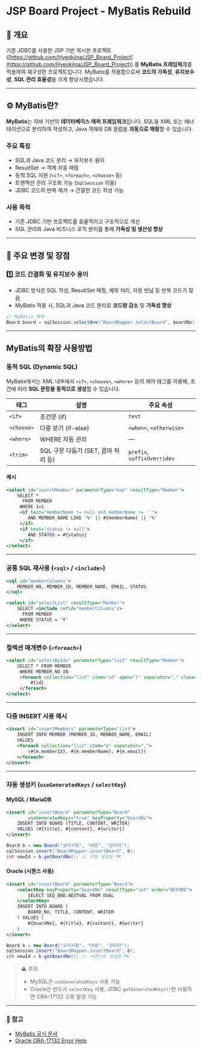 # JSP Board Project - MyBatis Rebuild

## 🧩 개요

기존 JDBC를 사용한 JSP 기반 게시판 프로젝트([https://github.com/Hyeokjina/JSP_Board_Project](https://github.com/Hyeokjina/JSP_Board_Project)) 를 **MyBatis 프레임워크**를 적용하여 재구성한 프로젝트입니다.
MyBatis를 적용함으로써 **코드의 가독성**, **유지보수성**, **SQL 관리 효율성**을 크게 향상시켰습니다.

---

## ⚙️ MyBatis란?

**MyBatis**는 자바 기반의 **데이터베이스 매퍼 프레임워크**입니다.
SQL을 XML 또는 애너테이션으로 분리하여 작성하고, Java 객체와 DB 컬럼을 **자동으로 매핑**할 수 있습니다.

### 주요 특징

* SQL과 Java 코드 분리 → 유지보수 용이
* ResultSet → 객체 자동 매핑
* 동적 SQL 지원 (`<if>`, `<foreach>`, `<choose>` 등)
* 트랜잭션 관리 구조화 가능 (`SqlSession` 이용)
* JDBC 코드의 반복 제거 → 간결한 코드 작성 가능

### 사용 목적

* 기존 JDBC 기반 프로젝트를 효율적이고 구조적으로 개선
* SQL 관리와 Java 비즈니스 로직 분리를 통해 **가독성 및 생산성 향상**

---

## 🚀 주요 변경 및 장점

### 1️⃣ 코드 간결화 및 유지보수 용이

* JDBC 방식은 SQL 작성, ResultSet 매핑, 예외 처리, 자원 반납 등 반복 코드가 많음
* MyBatis 적용 시, SQL과 Java 코드 분리로 **코드량 감소** 및 **가독성 향상**

```java
// MyBatis 예제
Board board = sqlSession.selectOne("BoardMapper.selectBoard", boardNo);
```

---

## MyBatis의 확장 사용방법

### 동적 SQL (Dynamic SQL)

MyBatis에서는 XML 내부에서 `<if>`, `<choose>`, `<where>` 등의 제어 태그를 이용해, 조건에 따라 **SQL 문장을 동적으로 생성**할 수 있습니다.

| 태그         | 설명                        | 주요 속성                       |
| ---------- | ------------------------- | --------------------------- |
| `<if>`     | 조건문 (if)                  | `test`                      |
| `<choose>` | 다중 분기 (if-else)           | `<when>`, `<otherwise>`     |
| `<where>`  | WHERE 자동 관리               | —                           |
| `<trim>`   | SQL 구문 다듬기 (SET, 콤마 처리 등) | `prefix`, `suffixOverrides` |

#### 예시

```xml
<select id="searchMember" parameterType="map" resultType="Member">
    SELECT *
      FROM MEMBER
     WHERE 1=1
     <if test="memberName != null and memberName != ''">
        AND MEMBER_NAME LIKE '%' || #{memberName} || '%'
     </if>
     <if test="status != null">
        AND STATUS = #{status}
     </if>
</select>
```

---

### 공통 SQL 재사용 (`<sql>` / `<include>`)

```xml
<sql id="memberColumns">
    MEMBER_NO, MEMBER_ID, MEMBER_NAME, EMAIL, STATUS
</sql>

<select id="selectList" resultType="Member">
    SELECT <include refid="memberColumns"/>
      FROM MEMBER
     WHERE STATUS = 'Y'
</select>
```

---

### 컬렉션 매개변수 (`<foreach>`)

```xml
<select id="selectByIds" parameterType="list" resultType="Member">
    SELECT * FROM MEMBER
     WHERE MEMBER_NO IN
     <foreach collection="list" item="id" open="(" separator="," close=")">
         #{id}
     </foreach>
</select>
```

---

### 다중 INSERT 사용 예시

```xml
<insert id="insertMembers" parameterType="list">
    INSERT INTO MEMBER (MEMBER_ID, MEMBER_NAME, EMAIL)
    VALUES
    <foreach collection="list" item="m" separator=",">
        (#{m.memberId}, #{m.memberName}, #{m.email})
    </foreach>
</insert>
```

---

### 자동 생성키 (`useGeneratedKeys` / `selectKey`)

#### MySQL / MariaDB

```xml
<insert id="insertBoard" parameterType="Board"
        useGeneratedKeys="true" keyProperty="boardNo">
    INSERT INTO BOARD (TITLE, CONTENT, WRITER)
    VALUES (#{title}, #{content}, #{writer})
</insert>
```

```java
Board b = new Board("공지사항", "내용", "관리자");
sqlSession.insert("BoardMapper.insertBoard", b);
int newId = b.getBoardNo(); // 자동 생성된 PK
```

#### Oracle (시퀀스 사용)

```xml
<insert id="insertBoard" parameterType="Board">
    <selectKey keyProperty="boardNo" resultType="int" order="BEFORE">
        SELECT SEQ_BNO.NEXTVAL FROM DUAL
    </selectKey>
    INSERT INTO BOARD (
        BOARD_NO, TITLE, CONTENT, WRITER
    ) VALUES (
        #{boardNo}, #{title}, #{content}, #{writer}
    )
</insert>
```

```java
Board b = new Board("공지사항", "내용", "관리자");
sqlSession.insert("BoardMapper.insertBoard", b);
int newId = b.getBoardNo(); // 시퀀스로 생성된 PK
```

> ⚠️ 주의
>
> * MySQL은 `useGeneratedKeys` 사용 가능
> * Oracle은 반드시 `selectKey` 사용, JDBC `getGeneratedKeys()`만 사용하면 ORA-17132 오류 발생 가능

---

### 🔗 참고

* [MyBatis 공식 문서](https://mybatis.org/mybatis-3/)
* [Oracle ORA-17132 Error Help](https://docs.oracle.com/error-help/db/ora-17132/)
